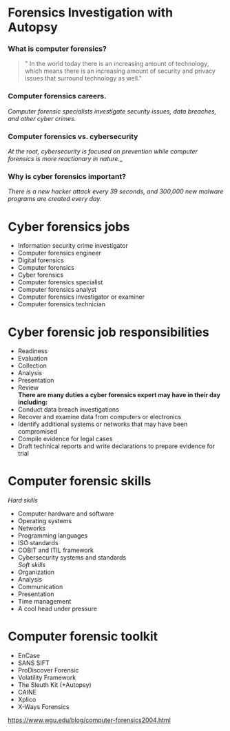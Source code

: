 # Forensics Investigation with Autopsy
### What is computer forensics?
> " In the world today there is an increasing amount of technology, which means there is an increasing amount of security and privacy issues that surround technology as well."
### Computer forensics careers.
_Computer forensic specialists investigate security issues, data breaches, and other cyber crimes._
### Computer forensics vs. cybersecurity
_At the root, cybersecurity is focused on prevention while computer forensics is more reactionary in nature.__
### Why is cyber forensics important?
_There is a new hacker attack every 39 seconds, and 300,000 new malware programs are created every day._
# Cyber forensics jobs
* Information security crime investigator  
* Computer forensics engineer  
* Digital forensics  
* Computer forensics  
* Cyber forensics    
* Computer forensics specialist  
* Computer forensics analyst  
* Computer forensics investigator or examiner  
* Computer forensics technician  
# Cyber forensic job responsibilities
* Readiness  
* Evaluation  
* Collection  
* Analysis  
* Presentation  
* Review   
**There are many duties a cyber forensics expert may have in their day including:**  
* Conduct data breach investigations  
* Recover and examine data from computers or electronics  
* Identify additional systems or networks that may have been compromised  
* Compile evidence for legal cases  
* Draft technical reports and write declarations to prepare evidence for trial  
# Computer forensic skills  
_Hard skills_
* Computer hardware and software  
* Operating systems  
* Networks  
* Programming languages  
* ISO standards  
* COBIT and ITIL framework  
* Cybersecurity systems and standards  
_Soft skills_
* Organization  
* Analysis  
* Communication  
* Presentation  
* Time management  
* A cool head under pressure  
# Computer forensic toolkit
* EnCase  
* SANS SIFT  
* ProDiscover Forensic  
* Volatility Framework  
* The Sleuth Kit (+Autopsy)  
* CAINE  
* Xplico  
* X-Ways Forensics  

https://www.wgu.edu/blog/computer-forensics2004.html
